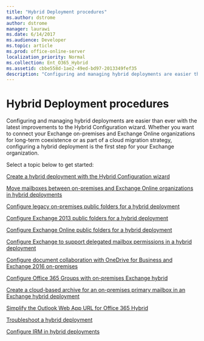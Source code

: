 ```yaml
---
title: "Hybrid Deployment procedures"
ms.author: dstrome
author: dstrome
manager: laurawi
ms.date: 6/14/2017
ms.audience: Developer
ms.topic: article
ms.prod: office-online-server
localization_priority: Normal
ms.collection: Ent_O365_Hybrid
ms.assetid: cbbe558d-1ae2-49ed-bd97-2013349fef35
description: "Configuring and managing hybrid deployments are easier than ever with the latest improvements to the Hybrid Configuration wizard. Whether you want to connect your Exchange on-premises and Exchange Online organizations for long-term coexistence or as part of a cloud migration strategy, configuring a hybrid deployment is the first step for your Exchange organization."
---
```


# Hybrid Deployment procedures

Configuring and managing hybrid deployments are easier than ever with the latest improvements to the Hybrid Configuration wizard. Whether you want to connect your Exchange on-premises and Exchange Online organizations for long-term coexistence or as part of a cloud migration strategy, configuring a hybrid deployment is the first step for your Exchange organization.
  
Select a topic below to get started:
  
[Create a hybrid deployment with the Hybrid Configuration wizard](deploy-hybrid.md)
  
[Move mailboxes between on-premises and Exchange Online organizations in hybrid deployments](move-mailboxes.md)
  
[Configure legacy on-premises public folders for a hybrid deployment](set-up-legacy-hybrid-public-folders.md)
  
[Configure Exchange 2013 public folders for a hybrid deployment](set-up-modern-hybrid-public-folders.md)
  
[Configure Exchange Online public folders for a hybrid deployment](set-up-exo-hybrid-public-folders.md)
  
[Configure Exchange to support delegated mailbox permissions in a hybrid deployment](set-up-delegated-mailbox-permissions.md)
  
[Configure document collaboration with OneDrive for Business and Exchange 2016 on-premises](set-up-document-collaboration.md)
  
[Configure Office 365 Groups with on-premises Exchange hybrid](set-up-office-365-groups.md)
  
[Create a cloud-based archive for an on-premises primary mailbox in an Exchange hybrid deployment](create-cloud-based-archive.md)
  
[Simplify the Outlook Web App URL for Office 365 Hybrid](simplify-owa-url.md)
  
[Troubleshoot a hybrid deployment](troubleshoot-a-hybrid-deployment.md)
  
[Configure IRM in hybrid deployments](../irm.md#IRMConfig)
  

